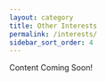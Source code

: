 ```yaml
---
layout: category
title: Other Interests
permalink: /interests/
sidebar_sort_order: 4
---
```

Content Coming Soon!
